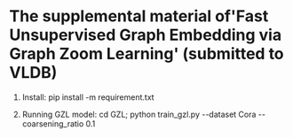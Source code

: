 # The supplemental material of'Fast Unsupervised Graph Embedding via Graph Zoom Learning' (submitted to VLDB)


1. Install: pip install -m requirement.txt

2. Running GZL model: cd GZL; python train_gzl.py --dataset Cora --coarsening_ratio 0.1


